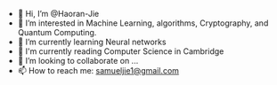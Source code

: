 - 👋 Hi, I’m @Haoran-Jie
- 👀 I’m interested in Machine Learning, algorithms, Cryptography, and Quantum Computing.
- 🌱 I’m currently learning Neural networks
- 📔 I'm currently reading Computer Science in Cambridge
- 💞️ I’m looking to collaborate on ...
- 📫 How to reach me: samueljie1@gmail.com

<!---
Haoran-Jie/Haoran-Jie is a ✨ special ✨ repository because its `README.md` (this file) appears on your GitHub profile.
You can click the Preview link to take a look at your changes.
--->
